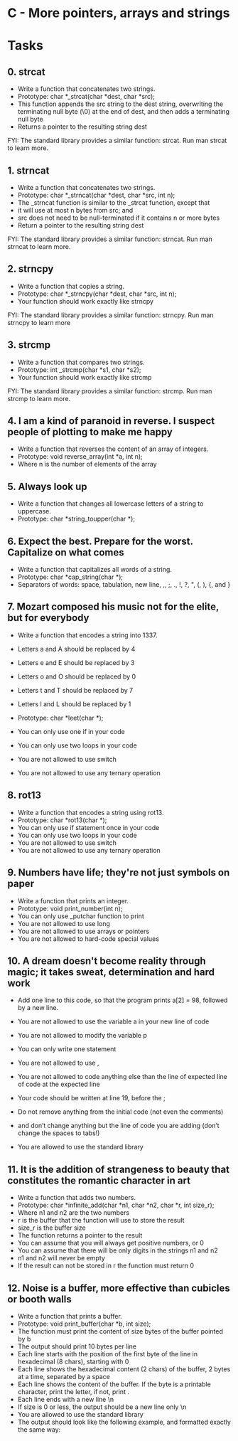 # C - More pointers, arrays and strings



# Tasks

## 0. strcat

- Write a function that concatenates two strings.
- Prototype: char *_strcat(char *dest, char *src);
- This function appends the src string to the dest string, overwriting the terminating null byte (\0) at the end of dest, and then adds a terminating null byte
- Returns a pointer to the resulting string dest

FYI: The standard library provides a similar function: strcat. Run man strcat to learn more.


## 1. strncat

- Write a function that concatenates two strings.
- Prototype: char *_strncat(char *dest, char *src, int n);
- The _strncat function is similar to the _strcat function, except that
- it will use at most n bytes from src; and
- src does not need to be null-terminated if it contains n or more bytes
- Return a pointer to the resulting string dest

FYI: The standard library provides a similar function: strncat. Run man strncat to learn more.


## 2. strncpy

- Write a function that copies a string.
- Prototype: char *_strncpy(char *dest, char *src, int n);
- Your function should work exactly like strncpy

FYI: The standard library provides a similar function: strncpy. Run man strncpy to learn more


## 3. strcmp

- Write a function that compares two strings.
- Prototype: int _strcmp(char *s1, char *s2);
- Your function should work exactly like strcmp

FYI: The standard library provides a similar function: strcmp. Run man strcmp to learn more.


## 4. I am a kind of paranoid in reverse. I suspect people of plotting to make me happy

- Write a function that reverses the content of an array of integers.
- Prototype: void reverse_array(int *a, int n);
- Where n is the number of elements of the array


## 5. Always look up

- Write a function that changes all lowercase letters of a string to uppercase.
- Prototype: char *string_toupper(char *);


## 6. Expect the best. Prepare for the worst. Capitalize on what comes

- Write a function that capitalizes all words of a string.
- Prototype: char *cap_string(char *);
- Separators of words: space, tabulation, new line, ,, ;, ., !, ?, ", (, ), {, and }


## 7. Mozart composed his music not for the elite, but for everybody

- Write a function that encodes a string into 1337.
- Letters a and A should be replaced by 4
- Letters e and E should be replaced by 3
- Letters o and O should be replaced by 0
- Letters t and T should be replaced by 7
- Letters l and L should be replaced by 1

- Prototype: char *leet(char *);
- You can only use one if in your code
- You can only use two loops in your code
- You are not allowed to use switch
- You are not allowed to use any ternary operation


## 8. rot13

- Write a function that encodes a string using rot13.
- Prototype: char *rot13(char *);
- You can only use if statement once in your code
- You can only use two loops in your code
- You are not allowed to use switch
- You are not allowed to use any ternary operation


## 9. Numbers have life; they're not just symbols on paper

- Write a function that prints an integer.
- Prototype: void print_number(int n);
- You can only use _putchar function to print
- You are not allowed to use long
- You are not allowed to use arrays or pointers
- You are not allowed to hard-code special values


## 10. A dream doesn't become reality through magic; it takes sweat, determination and hard work

- Add one line to this code, so that the program prints a[2] = 98, followed by a new line.

- You are not allowed to use the variable a in your new line of code
- You are not allowed to modify the variable p
- You can only write one statement
- You are not allowed to use ,
- You are not allowed to code anything else than the line of expected line of code at the expected line
- Your code should be written at line 19, before the ;
- Do not remove anything from the initial code (not even the comments)
- and don’t change anything but the line of code you are adding (don’t change the spaces to tabs!)
- You are allowed to use the standard library



## 11. It is the addition of strangeness to beauty that constitutes the romantic character in art

- Write a function that adds two numbers.
- Prototype: char *infinite_add(char *n1, char *n2, char *r, int size_r);
- Where n1 and n2 are the two numbers
- r is the buffer that the function will use to store the result
- size_r is the buffer size
- The function returns a pointer to the result
- You can assume that you will always get positive numbers, or 0
- You can assume that there will be only digits in the strings n1 and n2
- n1 and n2 will never be empty
- If the result can not be stored in r the function must return 0


## 12. Noise is a buffer, more effective than cubicles or booth walls

- Write a function that prints a buffer.
- Prototype: void print_buffer(char *b, int size);
- The function must print the content of size bytes of the buffer pointed by b
- The output should print 10 bytes per line
- Each line starts with the position of the first byte of the line in hexadecimal (8 chars), starting with 0
- Each line shows the hexadecimal content (2 chars) of the buffer, 2 bytes at a time, separated by a space
- Each line shows the content of the buffer. If the byte is a printable character, print the letter, if not, print .
- Each line ends with a new line \n
- If size is 0 or less, the output should be a new line only \n
- You are allowed to use the standard library
- The output should look like the following example, and formatted exactly the same way:
